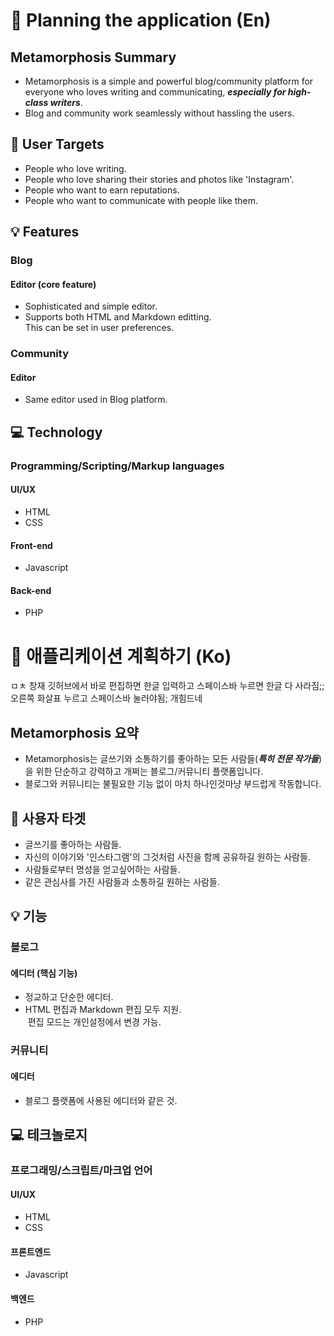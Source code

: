 # 📝 Planning the  application (En)

## Metamorphosis Summary
* Metamorphosis is a simple and powerful blog/community platform for everyone who loves writing and communicating, ***especially for high-class writers***.
* Blog and community work seamlessly without hassling the users.

## 👤 User Targets
* People who love writing.
* People who love sharing their stories and photos like 'Instagram'.
* People who want to earn reputations.
* People who want to communicate with people like them.

## 💡 Features
### Blog
#### Editor (core feature)
* Sophisticated and simple editor.
* Supports both HTML and Markdown editting.\
	This can be set in user preferences.

### Community
#### Editor
* Same editor used in Blog platform.

## 💻 Technology
### Programming/Scripting/Markup languages
#### UI/UX
* HTML
* CSS

#### Front-end
* Javascript

#### Back-end
* PHP


# 📝 애플리케이션 계획하기 (Ko)
ㅁㅊ 창재 깃허브에서 바로 편집하면 한글 입력하고 스페이스바 누르면 한글 다 사라짐;; 오른쪽 화살표 누르고 스페이스바 눌러야됨; 개힘드네

## Metamorphosis 요약
* Metamorphosis는 글쓰기와 소통하기를 좋아하는 모든 사람들(***특히 전문 작가들***)을 위한 단순하고 강력하고 개쩌는 블로그/커뮤니티 플랫폼입니다.
* 블로그와 커뮤니티는 불필요한 기능 없이 마치 하나인것마냥 부드럽게 작동합니다.

## 👤 사용자 타겟
* 글쓰기를 좋아하는 사람들.
* 자신의 이야기와 '인스타그램'의 그것처럼 사진을 함께 공유하길 원하는 사람들.
* 사람들로부터 명성을 얻고싶어하는 사람들.
* 같은 관심사를 가진 사람들과 소통하길 원하는 사람들.

## 💡 기능
### 블로그
#### 에디터 (핵심 기능)
* 정교하고 단순한 에디터.
* HTML 편집과 Markdown 편집 모두 지원.\
  편집 모드는 개인설정에서 변경 가능.

### 커뮤니티
#### 에디터
* 블로그 플랫폼에 사용된 에디터와 같은 것.

## 💻 테크놀로지
### 프로그래밍/스크립트/마크업 언어
#### UI/UX
* HTML
* CSS

#### 프론트엔드
* Javascript

#### 백엔드
* PHP
